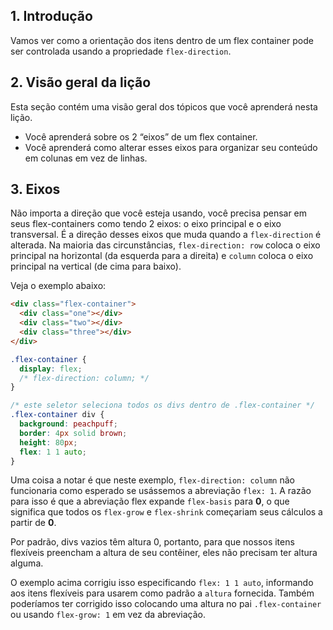 ## 1. Introdução

Vamos ver como a orientação dos itens dentro de um flex container pode ser controlada usando a propriedade `flex-direction`.

## 2. Visão geral da lição

Esta seção contém uma visão geral dos tópicos que você aprenderá nesta lição.
<ul>
   <li> Você aprenderá sobre os 2 “eixos” de um flex container. </li>
   <li> Você aprenderá como alterar esses eixos para organizar seu conteúdo em colunas em vez de linhas. </li>
</ul>

## 3. Eixos

Não importa a direção que você esteja usando, você precisa pensar em seus flex-containers como tendo 2 eixos: o eixo principal e o eixo transversal. É a direção desses eixos que muda quando a `flex-direction` é alterada. Na maioria das circunstâncias, `flex-direction: row` coloca o eixo principal na horizontal (da esquerda para a direita) e `column` coloca o eixo principal na vertical (de cima para baixo).

Veja o exemplo abaixo:

```html
<div class="flex-container">
  <div class="one"></div>
  <div class="two"></div>
  <div class="three"></div>
</div>
```

```css
.flex-container {
  display: flex;
  /* flex-direction: column; */
}

/* este seletor seleciona todos os divs dentro de .flex-container */
.flex-container div {
  background: peachpuff;
  border: 4px solid brown;
  height: 80px;
  flex: 1 1 auto;
}
```

Uma coisa a notar é que neste exemplo, `flex-direction: column` não funcionaria como esperado se usássemos a abreviação `flex: 1`. A razão para isso é que a abreviação flex expande `flex-basis` para **0**, o que significa que todos os `flex-grow` e `flex-shrink` começariam seus cálculos a partir de **0**.

Por padrão, divs vazios têm altura 0, portanto, para que nossos itens flexíveis preencham a altura de seu contêiner, eles não precisam ter altura alguma.

O exemplo acima corrigiu isso especificando `flex: 1 1 auto`, informando aos itens flexíveis para usarem como padrão a `altura` fornecida. Também poderíamos ter corrigido isso colocando uma altura no pai `.flex-container` ou usando `flex-grow: 1` em vez da abreviação.
